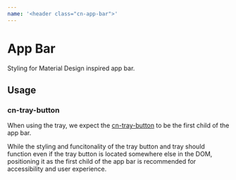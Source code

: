 ```yaml
---
name: '<header class="cn-app-bar">'
---
```


# App Bar

Styling for Material Design inspired app bar.

## Usage

### cn-tray-button

When using the tray, we expect the  [cn-tray-button](/webcomponents/cn-tray-button) to be
the first child of the app bar.

While the styling and funcitonality of the tray button and tray should function even if the tray button 
is located somewhere else in the DOM, positioning it as the first child of the app bar is recommended
for accessibility and user experience.